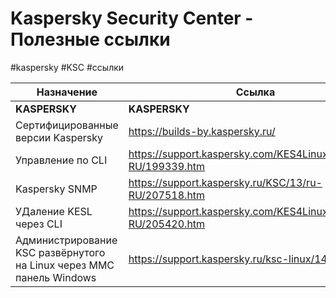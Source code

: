 # Kaspersky Security Center - Полезные ссылки
#kaspersky #KSC #ссылки

| Назначение                         | Ссылка                          |
| ----------------------------------| ------------------------------- |
| **KASPERSKY**                     |**KASPERSKY**|
| Сертифицированные версии Kaspersky | https://builds-by.kaspersky.ru/ |
| Управление по CLI |https://support.kaspersky.com/KES4Linux/11.2.0/ru-RU/199339.htm|
| Kaspersky SNMP |https://support.kaspersky.ru/KSC/13/ru-RU/207518.htm |
| УДаление KESL через CLI | https://support.kaspersky.com/KES4Linux/11.2.0/ru-RU/205420.htm |
| Администрирование KSC развёрнутого на Linux через MMC панель Windows | https://support.kaspersky.ru/ksc-linux/14/230088 |
